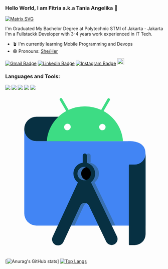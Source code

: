 ### Hello World, I am Fitria a.k.a Tania Angelika  👋

[![Matrix SVG](https://raw.githubusercontent.com/rodrigograca31/rodrigograca31/master/matrix.svg)](https://www.youtube.com/watch?v=SDkAGkd4NLc)

I'm Graduated My Bachelor Degree at Polytechnic STMI of Jakarta - Jakarta
I'm a Fullstackk Developer with 3-4 years work experienced in IT Tech.

- 🪴 I'm currently learning Mobile Programming and Devops
- 😄 Pronouns: [She/Her](https://www.mypronouns.org/he-him)


[![Gmail Badge](https://img.shields.io/badge/-fitriasaridarmawan-c14438?style=flat&logo=Gmail&logoColor=white)](mailto:fitriasaridarmawan4@gmail.com "Connect via Email")
[![Linkedin Badge](https://img.shields.io/badge/-fitriasaridarmawan?style=flat&logo=Linkedin&logoColor=white)](https://www.linkedin.com/in/fitria-sari-darmawan/ "Connect on LinkedIn")
[![Instagram Badge](https://img.shields.io/badge/-Instagram-C13584?style=flat&logo=Instagram&logoColor=white)](https://www.instagram.com/wmdevs_drmwn/)
[<img src="https://img.shields.io/github/followers/fitriasaridarmawan?label=follow&style=social" height="22" title="Follow me" />](https://github.com/fitriasaridarmawan) 

### Languages and Tools:
<div display="flex">
  <img src="https://img.shields.io/badge/html5%20-%23E34F26.svg?&style=for-the-badge&logo=html5&logoColor=white">
  <img src="https://img.shields.io/badge/css3%20-%231572B6.svg?&style=for-the-badge&logo=css3&logoColor=white">
  <img src="https://img.shields.io/badge/javascript-%23F7DF1E.svg?&style=for-the-badge&logo=javascript&logoColor=black&labelColor=black">
  <img src="https://img.shields.io/badge/github%20-%23121011.svg?&style=for-the-badge&logo=github&logoColor=white"/>
  <img src="https://img.shields.io/badge/figma%20-%23F24E1E.svg?&style=for-the-badge&logo=figma&logoColor=white"/>
  <svg xmlns="http://www.w3.org/2000/svg" viewBox="93 9.5 40 40">
  <path fill="#073042" d="M109.32,16.06H100.9a3.1,3.1,0,0,0-3.09,3.1,3,3,0,0,0,3,3.09h8.6Z"></path>
  <path fill="#4285f4" d="M128.5,43.61H100.89a3.1,3.1,0,0,1-3.08-3.09V19.14a3.1,3.1,0,0,0,3.29,3.11H124s4.5-.39,4.5,3Z"></path>
  <path d="M113.92,28.74a1.72,1.72,0,1,0,.66,3.3,1.71,1.71,0,0,0-.66-3.3Z"></path>
  <path fill="#3870b2" d="M115.62,32.66a2.78,2.78,0,0,0-1.59-5h.09a2.63,2.63,0,0,1,.49,0V25.94a.55.55,0,0,0-.26-.49.54.54,0,0,0-.55,0,.55.55,0,0,0-.26.49v1.75a2.79,2.79,0,0,0-1.22,5l-5.09,10.88h3.32l2.35-5a1.22,1.22,0,0,1,1.1-.69,1.2,1.2,0,0,1,1.09.69l2.42,5h3.36Zm-1.7-.49a1.72,1.72,0,0,1-1.21-2.93,1.71,1.71,0,0,1,2.93,1.21,1.72,1.72,0,0,1-1.72,1.72Z"></path>
  <path fill="#fff" d="M107.5,17.58h11.81v2.17H107.5Z"></path>
  <path fill="#073042" d="M113,28.74a1.71,1.71,0,1,1-1.22.5A1.74,1.74,0,0,1,113,28.74Zm.68-1V25.94a.55.55,0,0,0-.26-.49.54.54,0,0,0-.55,0,.55.55,0,0,0-.26.49v1.75a2.79,2.79,0,0,0-1.22,5L105,46.44a1.52,1.52,0,0,0,.11,1.53,1.54,1.54,0,0,0,1.39.65,1.51,1.51,0,0,0,1.24-.9L112,38.57a1.23,1.23,0,0,1,1.1-.69,1.2,1.2,0,0,1,1.09.69l4.37,9.1a1.51,1.51,0,1,0,2.72-1.32L114.7,32.66a2.77,2.77,0,0,0,1-2.77,2.8,2.8,0,0,0-2-2.14"></path>
  <path fill="#3ddc84" d="M117.6,19.49a.8.8,0,0,1-.58-1.37.81.81,0,0,1,1.38.57.8.8,0,0,1-.8.8m-8.89,0a.8.8,0,0,1-.57-1.37.81.81,0,1,1,1.14,1.14.79.79,0,0,1-.57.23m9.18-4.85,1.6-2.78a.34.34,0,0,0-.58-.34l-1.62,2.82a10.08,10.08,0,0,0-8.26,0l-1.63-2.82a.34.34,0,0,0-.29-.17.37.37,0,0,0-.29.17.34.34,0,0,0,0,.34l1.61,2.78a9.52,9.52,0,0,0-4.92,7.61h19.3a9.52,9.52,0,0,0-4.92-7.61"></path>
  <path fill="#073042" d="M125.73,28.18h-1.27a.16.16,0,0,0-.16.16l0,20.05a.16.16,0,0,0,.15.16h1.31a2.78,2.78,0,0,0,2.77-2.78V25.4A2.78,2.78,0,0,1,125.73,28.18Z"></path>
</svg>
</div>
<br/>

[![Anurag's GitHub stats](https://github-readme-stats.vercel.app/api?username=fitriasaridarmawan&show_icons=true&theme=radical)]
[![Top Langs](https://github-readme-stats.vercel.app/api/top-langs/?username=fitriasaridarmawan&layout=compact)](https://github.com/anuraghazra/github-readme-stats)
